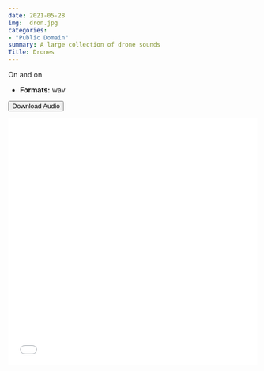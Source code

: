 ```yaml
---
date: 2021-05-28
img:  dron.jpg
categories: 
- "Public Domain"
summary: A large collection of drone sounds
Title: Drones
---
```


On and on

-   **Formats:** wav



<div class="buttons"> <a href="https://github.com/publicsamples/Drones"> <button>Download Audio</button></a></div>

<p></p>

<iframe width="100%" height="500px" src="/Demos/grain/Drones/index.html" scrolling="no" frameborder="0" allow="accelerometer; autoplay; clipboard-write; encrypted-media; gyroscope; picture-in-picture" allowfullscreen></iframe>

